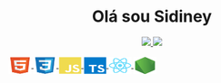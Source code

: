  <h1 align="center"> Olá sou Sidiney</h1>
<div align="center">
  <a href="https://github.com/sidneyos">
  <img height="180em" src="https://github-readme-stats.vercel.app/api?username=sidneyos&show_icons=true&theme=dracula&include_all_commits=true&count_private=true"/>
  <img height="180em" src="https://github-readme-stats.vercel.app/api/top-langs/?username=sidneyos&layout=compact&langs_count=7&theme=dracula"/>
</div>
  
<div style="display: inline_block"><br>
  
  <img align="center" alt="sidiney-HTML" height="30" width="40" src="https://raw.githubusercontent.com/devicons/devicon/master/icons/html5/html5-original.svg">
  <img align="center" alt="sidiney-CSS" height="30" width="40" src="https://raw.githubusercontent.com/devicons/devicon/master/icons/css3/css3-original.svg">
  <img align="center" alt="sidiney-Js" height="30" width="40" src="https://raw.githubusercontent.com/devicons/devicon/master/icons/javascript/javascript-plain.svg">
  <img align="center" alt="sidiney-Ts" height="30" width="40" src="https://raw.githubusercontent.com/devicons/devicon/master/icons/typescript/typescript-plain.svg">
  <img align="center" alt="sidiney-React" height="30" width="40" src="https://raw.githubusercontent.com/devicons/devicon/master/icons/react/react-original.svg">
  <img align="center" alt="sidiney-nodejs" height="30" width="40" src="https://raw.githubusercontent.com/devicons/devicon/master/icons/nodejs/nodejs-original.svg">
   
</div>
  
  
